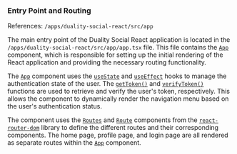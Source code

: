 ### Entry Point and Routing

References: `/apps/duality-social-react/src/app`

The main entry point of the Duality Social React application is located in the `/apps/duality-social-react/src/app/app.tsx` file. This file contains the [`App`](/apps/duality-social-react/src/app/app.tsx#L9) component, which is responsible for setting up the initial rendering of the React application and providing the necessary routing functionality.

The [`App`](/apps/duality-social-react/src/app/app.tsx#L9) component uses the [`useState`](/apps/duality-social-react/src/app/app.tsx#L1) and [`useEffect`](/apps/duality-social-react/src/app/app.tsx#L1) hooks to manage the authentication state of the user. The [`getToken()`](/apps/duality-social-react/src/utils/auth.ts#L3) and [`verifyToken()`](/apps/duality-social-react/src/utils/auth.ts#L7) functions are used to retrieve and verify the user's token, respectively. This allows the component to dynamically render the navigation menu based on the user's authentication status.

The component uses the [`Routes`](/apps/duality-social-react/src/app/app.tsx#L5) and [`Route`](/apps/duality-social-react/src/app/app.tsx#L5) components from the [`react-router-dom`](/package.json#L76) library to define the different routes and their corresponding components. The home page, profile page, and login page are all rendered as separate routes within the [`App`](/apps/duality-social-react/src/app/app.tsx#L9) component.
